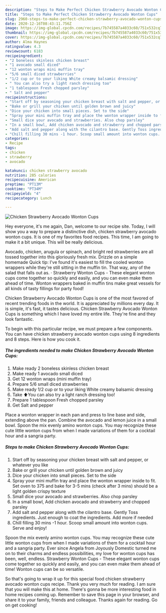```yaml
---
description: "Steps to Make Perfect Chicken Strawberry Avocado Wonton Cups"
title: "Steps to Make Perfect Chicken Strawberry Avocado Wonton Cups"
slug: 2960-steps-to-make-perfect-chicken-strawberry-avocado-wonton-cups
date: 2020-12-16T08:43:11.756Z
image: https://img-global.cpcdn.com/recipes/7b745587a4033c60/751x532cq70/chicken-strawberry-avocado-wonton-cups-recipe-main-photo.jpg
thumbnail: https://img-global.cpcdn.com/recipes/7b745587a4033c60/751x532cq70/chicken-strawberry-avocado-wonton-cups-recipe-main-photo.jpg
cover: https://img-global.cpcdn.com/recipes/7b745587a4033c60/751x532cq70/chicken-strawberry-avocado-wonton-cups-recipe-main-photo.jpg
author: Alma Haynes
ratingvalue: 4.3
reviewcount: 6183
recipeingredient:
- "2 boneless skinless chicken breast"
- "1 avocado small diced"
- "12 wonton wraps mini muffin tray"
- "5/6 small diced strawberries"
- "1/2 cup or to your liking White creamy balsamic dressing"
- " You can also try a light ranch dressing too"
- "1 tablespoon Fresh chopped parsley"
- " Salt and pepper"
recipeinstructions:
- "Start off by seasoning your chicken breast with salt and pepper, or whatever you like"
- "Bake or grill your chicken until golden brown and juicy"
- "Dice your chicken into small pieces. Set to the side"
- "Spray your mini muffin tray and place the wonton wrapper inside to fit. Set oven to 375 and bake for 3-5 mins (check after 3 mins) should be a light golden crispy texture"
- "Small dice your avocado and strawberries. Also chop parsley"
- "In a small bowl, Add chicken avocado and strawberry and chopped parsley"
- "Add salt and pepper along with the cilantro base. Gently Toss ingredients. Just enough to coat the ingredients. Add more if needed"
- "Chill filling 30 mins -1 hour. Scoop small amount into wonton cups. Serve and enjoy!"
categories:
- Recipe
tags:
- chicken
- strawberry
- avocado

katakunci: chicken strawberry avocado 
nutrition: 285 calories
recipecuisine: American
preptime: "PT13M"
cooktime: "PT34M"
recipeyield: "4"
recipecategory: Lunch

---
```



![Chicken Strawberry Avocado Wonton Cups](https://img-global.cpcdn.com/recipes/7b745587a4033c60/751x532cq70/chicken-strawberry-avocado-wonton-cups-recipe-main-photo.jpg)

Hey everyone, it's me again, Dan, welcome to our recipe site. Today, I will show you a way to prepare a distinctive dish, chicken strawberry avocado wonton cups. It is one of my favorites food recipes. This time, I am going to make it a bit unique. This will be really delicious.

Avocado, chicken, arugula or spinach, and bright red strawberries are all tossed together into this gloriously fresh mix. Drizzle on a simple homemade Quick tip: I&#39;ve found it&#39;s easiest to fill the cooled wonton wrappers while they&#39;re still sitting in the muffin tin. That way, any of the salad that falls out as. · Strawberry Wonton Cups - These elegant wonton cups come together so quickly and easily, and you can even make them ahead of time. Wonton wrappers baked in muffin tins make great vessels for all kinds of tasty fillings for party food!

Chicken Strawberry Avocado Wonton Cups is one of the most favored of recent trending foods in the world. It is appreciated by millions every day. It is simple, it's fast, it tastes delicious. Chicken Strawberry Avocado Wonton Cups is something which I have loved my entire life. They're fine and they look fantastic.


To begin with this particular recipe, we must prepare a few components. You can have chicken strawberry avocado wonton cups using 8 ingredients and 8 steps. Here is how you cook it.

<!--inarticleads1-->

##### The ingredients needed to make Chicken Strawberry Avocado Wonton Cups:

1. Make ready 2 boneless skinless chicken breast
1. Make ready 1 avocado small diced
1. Get 12 wonton wraps (mini muffin tray)
1. Prepare 5/6 small diced strawberries
1. Make ready 1/2 cup or to your liking White creamy balsamic dressing
1. Take  ⬆️You can also try a light ranch dressing too!
1. Prepare 1 tablespoon Fresh chopped parsley
1. Get  Salt and pepper


Place a wonton wrapper in each pan and press to line base and side, extending above the pan. Combine the avocado and lemon juice in a small bowl. Spoon the mix evenly amino wonton cups. You may recognize these cute little wonton cups from when I made variations of them for a cocktail hour and a sangria party. 

<!--inarticleads2-->

##### Steps to make Chicken Strawberry Avocado Wonton Cups:

1. Start off by seasoning your chicken breast with salt and pepper, or whatever you like
1. Bake or grill your chicken until golden brown and juicy
1. Dice your chicken into small pieces. Set to the side
1. Spray your mini muffin tray and place the wonton wrapper inside to fit. Set oven to 375 and bake for 3-5 mins (check after 3 mins) should be a light golden crispy texture
1. Small dice your avocado and strawberries. Also chop parsley
1. In a small bowl, Add chicken avocado and strawberry and chopped parsley
1. Add salt and pepper along with the cilantro base. Gently Toss ingredients. Just enough to coat the ingredients. Add more if needed
1. Chill filling 30 mins -1 hour. Scoop small amount into wonton cups. Serve and enjoy!


Spoon the mix evenly amino wonton cups. You may recognize these cute little wonton cups from when I made variations of them for a cocktail hour and a sangria party. Ever since Angela from Joyously Domestic turned me on to their charms and endless possibilities, my love for wonton cups has been, well, endless. Strawberry Wonton Cups - These elegant wonton cups come together so quickly and easily, and you can even make them ahead of time! Wonton cups can be so versatile. 

So that's going to wrap it up for this special food chicken strawberry avocado wonton cups recipe. Thank you very much for reading. I am sure that you will make this at home. There's gonna be more interesting food in home recipes coming up. Remember to save this page in your browser, and share it to your family, friends and colleague. Thanks again for reading. Go on get cooking!
